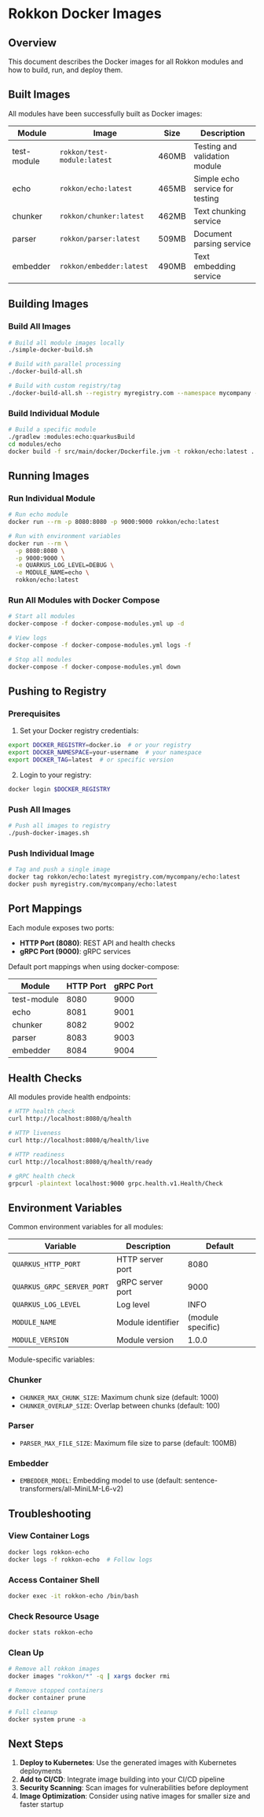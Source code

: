# Rokkon Docker Images

## Overview

This document describes the Docker images for all Rokkon modules and how to build, run, and deploy them.

## Built Images

All modules have been successfully built as Docker images:

| Module | Image | Size | Description |
|--------|-------|------|-------------|
| test-module | `rokkon/test-module:latest` | 460MB | Testing and validation module |
| echo | `rokkon/echo:latest` | 465MB | Simple echo service for testing |
| chunker | `rokkon/chunker:latest` | 462MB | Text chunking service |
| parser | `rokkon/parser:latest` | 509MB | Document parsing service |
| embedder | `rokkon/embedder:latest` | 490MB | Text embedding service |

## Building Images

### Build All Images
```bash
# Build all module images locally
./simple-docker-build.sh

# Build with parallel processing
./docker-build-all.sh

# Build with custom registry/tag
./docker-build-all.sh --registry myregistry.com --namespace mycompany --tag v1.0.0
```

### Build Individual Module
```bash
# Build a specific module
./gradlew :modules:echo:quarkusBuild
cd modules/echo
docker build -f src/main/docker/Dockerfile.jvm -t rokkon/echo:latest .
```

## Running Images

### Run Individual Module
```bash
# Run echo module
docker run --rm -p 8080:8080 -p 9000:9000 rokkon/echo:latest

# Run with environment variables
docker run --rm \
  -p 8080:8080 \
  -p 9000:9000 \
  -e QUARKUS_LOG_LEVEL=DEBUG \
  -e MODULE_NAME=echo \
  rokkon/echo:latest
```

### Run All Modules with Docker Compose
```bash
# Start all modules
docker-compose -f docker-compose-modules.yml up -d

# View logs
docker-compose -f docker-compose-modules.yml logs -f

# Stop all modules
docker-compose -f docker-compose-modules.yml down
```

## Pushing to Registry

### Prerequisites
1. Set your Docker registry credentials:
```bash
export DOCKER_REGISTRY=docker.io  # or your registry
export DOCKER_NAMESPACE=your-username  # your namespace
export DOCKER_TAG=latest  # or specific version
```

2. Login to your registry:
```bash
docker login $DOCKER_REGISTRY
```

### Push All Images
```bash
# Push all images to registry
./push-docker-images.sh
```

### Push Individual Image
```bash
# Tag and push a single image
docker tag rokkon/echo:latest myregistry.com/mycompany/echo:latest
docker push myregistry.com/mycompany/echo:latest
```

## Port Mappings

Each module exposes two ports:
- **HTTP Port (8080)**: REST API and health checks
- **gRPC Port (9000)**: gRPC services

Default port mappings when using docker-compose:

| Module | HTTP Port | gRPC Port |
|--------|-----------|-----------|
| test-module | 8080 | 9000 |
| echo | 8081 | 9001 |
| chunker | 8082 | 9002 |
| parser | 8083 | 9003 |
| embedder | 8084 | 9004 |

## Health Checks

All modules provide health endpoints:

```bash
# HTTP health check
curl http://localhost:8080/q/health

# HTTP liveness
curl http://localhost:8080/q/health/live

# HTTP readiness
curl http://localhost:8080/q/health/ready

# gRPC health check
grpcurl -plaintext localhost:9000 grpc.health.v1.Health/Check
```

## Environment Variables

Common environment variables for all modules:

| Variable | Description | Default |
|----------|-------------|---------|
| `QUARKUS_HTTP_PORT` | HTTP server port | 8080 |
| `QUARKUS_GRPC_SERVER_PORT` | gRPC server port | 9000 |
| `QUARKUS_LOG_LEVEL` | Log level | INFO |
| `MODULE_NAME` | Module identifier | (module specific) |
| `MODULE_VERSION` | Module version | 1.0.0 |

Module-specific variables:

### Chunker
- `CHUNKER_MAX_CHUNK_SIZE`: Maximum chunk size (default: 1000)
- `CHUNKER_OVERLAP_SIZE`: Overlap between chunks (default: 100)

### Parser
- `PARSER_MAX_FILE_SIZE`: Maximum file size to parse (default: 100MB)

### Embedder
- `EMBEDDER_MODEL`: Embedding model to use (default: sentence-transformers/all-MiniLM-L6-v2)

## Troubleshooting

### View Container Logs
```bash
docker logs rokkon-echo
docker logs -f rokkon-echo  # Follow logs
```

### Access Container Shell
```bash
docker exec -it rokkon-echo /bin/bash
```

### Check Resource Usage
```bash
docker stats rokkon-echo
```

### Clean Up
```bash
# Remove all rokkon images
docker images "rokkon/*" -q | xargs docker rmi

# Remove stopped containers
docker container prune

# Full cleanup
docker system prune -a
```

## Next Steps

1. **Deploy to Kubernetes**: Use the generated images with Kubernetes deployments
2. **Add to CI/CD**: Integrate image building into your CI/CD pipeline
3. **Security Scanning**: Scan images for vulnerabilities before deployment
4. **Image Optimization**: Consider using native images for smaller size and faster startup
